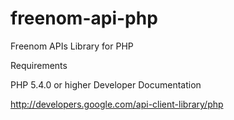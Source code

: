 # freenom-api-php
Freenom APIs Library for PHP

Requirements

PHP 5.4.0 or higher
Developer Documentation

http://developers.google.com/api-client-library/php
